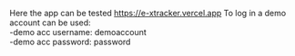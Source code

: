 Here the app can be tested https://e-xtracker.vercel.app
To log in a demo account can be used: <br>
-demo acc username: demoaccount <br>
-demo acc password: password <br>
